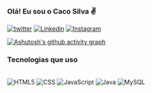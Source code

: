 ### Olá! Eu sou o Caco Silva ✌️

[![twitter](https://img.shields.io/badge/Twitter-1DA1F2?style=for-the-badge&logo=twitter&logoColor=white)](https://twitter.com/Kco_Silva)
[![Linkedin](https://img.shields.io/badge/LinkedIn-0077B5?style=for-the-badge&logo=linkedin&logoColor=white)](https://www.linkedin.com/in/caique-gonçalves-1b2647292/)
[![Instagram](https://img.shields.io/badge/Instagram-E4405F?style=for-the-badge&logo=instagram&logoColor=white)](https://www.instagram.com/caco_silva/#)


[![Ashutosh's github activity graph](https://github-readme-activity-graph.vercel.app/graph?username=CacoSilva&bg_color=292929&color=4596bf&line=4ba7b9&point=0c5eb6&area=true&hide_border=true)](https://github.com/ashutosh00710/github-readme-activity-graph)

### Tecnologias que uso

<div style="display: inline_block"><br>
    <img alt="HTML5" src="https://img.shields.io/badge/HTML5-E34F26?style=for-the-badge&logo=html5&logoColor=white">
    <img alt="CSS" src="https://img.shields.io/badge/CSS3-1572B6?style=for-the-badge&logo=css3&logoColor=white">
    <img alt="JavaScript" src="https://img.shields.io/badge/JavaScript-323330?style=for-the-badge&logo=javascript&logoColor=F7DF1E">
    <img alt="Java" src="https://img.shields.io/badge/Java-ED8B00?style=for-the-badge&logo=openjdk&logoColor=white">
    <img alt="MySQL" src="https://img.shields.io/badge/MySQL-00000F?style=for-the-badge&logo=mysql&logoColor=white">
</div>

